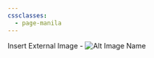 ```yaml
---
cssclasses:
  - page-manila
---
```


 Insert External Image - ![Alt Image Name](https://upload.wikimedia.org/wikipedia/commons/a/a8/DunbarsNumber.png)



